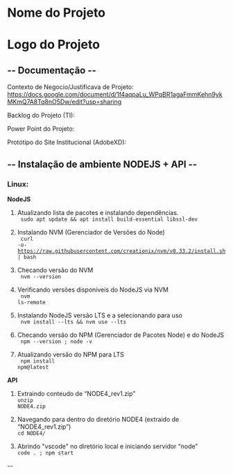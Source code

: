 <h1> Nome do Projeto </h1>

# Logo do Projeto

<h2> -- Documentação -- </h2>

Contexto de Negocio/Justificava de Projeto:
https://docs.google.com/document/d/1f4aqpaLu_WPqBR1agaFmmKehn9ykMKmQ7A8Tq8nO5Dw/edit?usp=sharing

Backlog do Projeto (TI):


Power Point do Projeto:


Protótipo do Site Institucional (AdobeXD):


<h2> -- Instalação de ambiente NODEJS + API -- </h2>

<h3> Linux: </h3>

<b>NodeJS</b>
1) Atualizando lista de pacotes e instalando dependências.<br>
<code> sudo apt update && apt install build-essential libssl-dev </code>

2) Instalando NVM (Gerenciador de Versões do Node) <br>
<code> curl -o- https://raw.githubusercontent.com/creationix/nvm/v0.33.2/install.sh | bash </code>

3) Checando versão do NVM <br>
<code> nvm --version </code>

4) Verificando versões disponíveis do NodeJS via NVM <br>
<code> nvm ls-remote </code>

5) Instalando NodeJS versão LTS e a selecionando para uso <br>
<code> nvm install --lts && nvm use --lts </code>

6) Checando versão do NPM (Gerenciador de Pacotes Node) e do NodeJS <br>
<code> npm --version ; node -v </code>

7) Atualizando versão do NPM para LTS <br>
<code> npm install npm@latest </code>

<b>API</b>
1)  Extraindo conteudo de “NODE4_rev1.zip”<br>
<code>unzip NODE4.zip</code>

2) Navegando para dentro do diretório NODE4 (extraido de “NODE4_rev1.zip”)<br>
<code>cd NODE4/</code>

3) Abrindo "vscode" no diretório local e iniciando servidor “node”<br>
<code>code . ; npm start</code>

--


